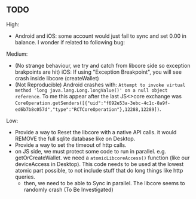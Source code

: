 ## TODO

High:

- Android and iOS: some account would just fail to sync and set 0.00 in balance. I wonder if related to following bug:

Medium:
- (No strange behaviour, we try and catch from libcore side so exception brakpoints are hit) iOS: If using "Exception Breakpoint", you will see crash inside libcore (createWallet)
- (Not Reproducible) Android crashes with: `Attempt to invoke virtual method 'long java.lang.Long.longValue()' on a null object reference`. To me this appear after the last JS<>core exchange was `CoreOperation.getSenders([{"uid":"f692e53a-3ebc-4c1c-8a9f-ed6b7b8c057d","type":"RCTCoreOperation"},12288,12289])`.

Low:

- Provide a way to Reset the libcore with a native API calls. it would REMOVE the full sqlite database like on Desktop.
- Provide a way to set the timeout of http calls.
- on JS side, we must protect some code to run in parallel. e.g. getOrCreateWallet. we need a `atomicLibcoreAccess()` function (like our deviceAccess in Desktop). This code needs to be used at the lowest atomic part possible, to not include stuff that do long things like http queries.
  - then, we need to be able to Sync in parallel. The libcore seems to randomly crash (To Be Investigated)
